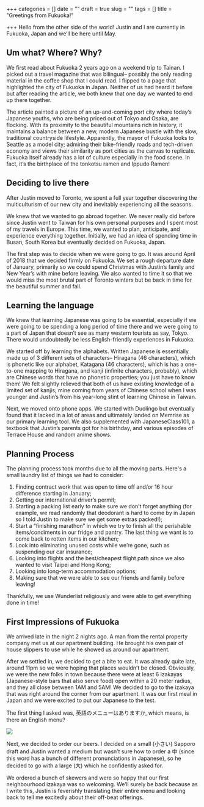 +++
categories = []
date = ""
draft = true
slug = ""
tags = []
title = "Greetings from Fukuoka!"

+++
Hello from the other side of the world! Justin and I are currently in Fukuoka, Japan and we’ll be here until May. 

## Um what? Where? Why?

We first read about Fukuoka 2 years ago on a weekend trip to Tainan. I picked out a travel magazine that was bilingual– possibly the only reading material in the coffee shop that I could read. I flipped to a page that highlighted the city of Fukuoka in Japan. Neither of us had heard it before but after reading the article, we both knew that one day we wanted to end up there together.

The article painted a picture of an up-and-coming port city where today’s Japanese youths, who are being priced out of Tokyo and Osaka, are flocking. With its proximity to the beautiful mountains rich in history, it maintains a balance between a new, modern Japanese bustle with the slow, traditional countryside lifestyle. Apparently, the mayor of Fukuoka looks to Seattle as a model city; admiring their bike-friendly roads and tech-driven economy and views their similarity as port cities as the canvas to replicate. Fukuoka itself already has a lot of culture especially in the food scene. In fact, it’s the birthplace of the tonkotsu ramen and Ippudo Ramen!

## Deciding to live there

After Justin moved to Toronto, we spent a full year together discovering the multiculturism of our new city and inevitably experiencing all the seasons. 

We knew that we wanted to go abroad together. We never really did before since Justin went to Taiwan for his own personal purposes and I spent most of my travels in Europe. This time, we wanted to plan, anticipate, and experience everything together. Initially, we had an idea of spending time in Busan, South Korea but eventually decided on Fukuoka, Japan.

The first step was to decide when we were going to go. It was around April of 2018 that we decided firmly on Fukuoka. We set a rough departure date of January, primarily so we could spend Christmas with Justin’s family and New Year’s with mine before leaving. We also wanted to time it so that we would miss the most brutal part of Toronto winters but be back in time for the beautiful summer and fall.

## Learning the language

We knew that learning Japanese was going to be essential, especially if we were going to be spending a long period of time there and we were going to a part of Japan that doesn’t see as many western tourists as say, Tokyo. There would undoubtedly be less English-friendly experiences in Fukuoka.

We started off by learning the alphabets. Written Japanese is essentially made up of 3 different sets of characters– Hiragana (46 characters), which is phonetic like our alphabet, Katagana (46 characters), which is has a one-to-one mapping to Hiragana, and kanji (infinite characters, probably), which are Chinese words that have no phonetic properties; you just have to know them! We felt slightly relieved that both of us have existing knowledge of a limited set of kanjis; mine coming from years of Chinese school when I was younger and Justin’s from his year-long stint of learning Chinese in Taiwan.

Next, we moved onto phone apps. We started with Duolingo but eventually found that it lacked in a lot of areas and ultimately landed on Memrise as our primary learning tool. We also supplemented with JapaneseClass101, a textbook that Justin’s parents got for his birthday, and various episodes of Terrace House  and random anime shows.

## Planning Process

The planning process took months due to all the moving parts. Here's a small laundry list of things we had to consider:

1. Finding contract work that was open to time off and/or 16 hour difference starting in January;
2. Getting our international driver’s permit;
3. Starting a packing list early to make sure we don’t forget anything (for example, we read randomly that deodorant is hard to come by in Japan so I told Justin to make sure we get some extras packed!);
4. Start a “finishing marathon” in which we try to finish all the perishable items/condiments in our fridge and pantry. The last thing we want is to come back to rotten items in our kitchen;
5. Look into eliminating unused costs while we’re gone, such as suspending our car insurance;
6. Looking into flights and the best/cheapest flight path since we also wanted to visit Taipei and Hong Kong;
7. Looking into long-term accommodation options; 
8. Making sure that we were able to see our friends and family before leaving!

Thankfully, we use Wunderlist religiously and were able to get everything done in time!

## First Impressions of Fukuoka

We arrived late in the night 2 nights ago. A man from the rental property company met us at our apartment building. He brought his own pair of house slippers to use while he showed us around our apartment.

After we settled in, we decided to get a bite to eat. It was already quite late, around 11pm so we were hoping that places wouldn’t be closed. Obviously, we were the new folks in town because there were at least 6 izakayas (Japanese-style bars that also serve food) open within a 20 meter radius, and they all close between 1AM and 5AM! We decided to go to the izakaya that was right around the corner from our apartment. It was our first meal in Japan and we were excited to put our Japanese to the test.

The first thing I asked was, 英語のメニューはありますか, which means, is there an English menu?

![](/uploads/MVIMG_20190117_232022.jpg)

Next, we decided to order our beers. I decided on a small (小さい) Sapporo draft and Justin wanted a medium but wasn’t sure how to order a 中 (since this word has a bunch of different pronunciations in Japanese), so he decided to go with a large (大) which he confidently asked for.

We ordered a bunch of skewers and were so happy that our first neighbourhood izakaya was so welcoming. We’ll surely be back because as I write this, Justin is feverishly translating their entire menu and looking back to tell me excitedly about their off-beat offerings.